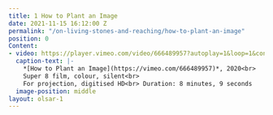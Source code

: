 ```yaml
---
title: 1 How to Plant an Image
date: 2021-11-15 16:12:00 Z
permalink: "/on-living-stones-and-reaching/how-to-plant-an-image"
position: 0
Content:
- video: https://player.vimeo.com/video/666489957?autoplay=1&loop=1&controls=false
  caption-text: |-
    *[How to Plant an Image](https://vimeo.com/666489957)*, 2020<br>
    Super 8 film, colour, silent<br>
    For projection, digitised HD<br> Duration: 8 minutes, 9 seconds
  image-position: middle
layout: olsar-1
---
```


